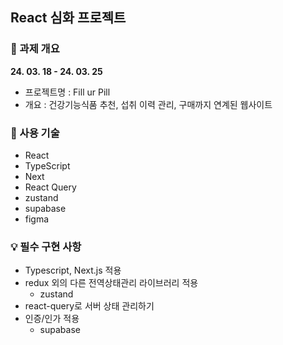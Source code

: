 ## React 심화 프로젝트

### 📢 과제 개요

**24. 03. 18 - 24. 03. 25**

- 프로젝트명 : Fill ur Pill
- 개요 : 건강기능식품 추천, 섭취 이력 관리, 구매까지 연계된 웹사이트

### 📑 사용 기술

- React
- TypeScript
- Next
- React Query
- zustand
- supabase
- figma

### 💡 필수 구현 사항

- Typescript, Next.js 적용
- redux 외의 다른 전역상태관리 라이브러리 적용
  - zustand
- react-query로 서버 상태 관리하기
- 인증/인가 적용
  - supabase
